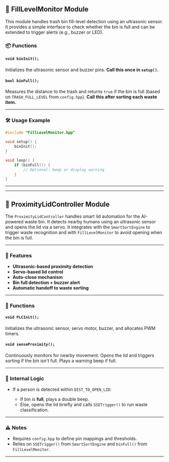 ## 🧱 FillLevelMonitor Module

This module handles trash bin fill-level detection using an ultrasonic sensor. It provides a simple interface to check whether the bin is full and can be extended to trigger alerts (e.g., buzzer or LED).

### 📦 Functions

#### `void binInit();`

Initializes the ultrasonic sensor and buzzer pins.
**Call this once in `setup()`.**

#### `bool binFull();`

Measures the distance to the trash and returns `true` if the bin is full (based on `TRASH_FULL_LEVEL` from `config.hpp`).
**Call this after sorting each waste item.**

---

### 🛠️ Usage Example

```cpp
#include "FillLevelMonitor.hpp"

void setup() {
    binInit();
}

void loop() {
    if (binFull()) {
        // Optional: beep or display warning
    }
}
```
---


---

## 🧠 ProximityLidController Module

The `ProximityLidController` handles smart lid automation for the AI-powered waste bin. It detects nearby humans using an ultrasonic sensor and opens the lid via a servo. It integrates with the `SmartSortEngine` to trigger waste recognition and with `FillLevelMonitor` to avoid opening when the bin is full.

---

### 🚀 Features

* **Ultrasonic-based proximity detection**
* **Servo-based lid control**
* **Auto-close mechanism**
* **Bin full detection + buzzer alert**
* **Automatic handoff to waste sorting**

---

### 🔧 Functions

#### `void PLCInit();`

Initializes the ultrasonic sensor, servo motor, buzzer, and allocates PWM timers.

#### `void senseProximity();`

Continuously monitors for nearby movement. Opens the lid and triggers sorting if the bin isn't full. Plays a warning beep if full.

---

### 🧠 Internal Logic

* If a person is detected within `DIST_TO_OPEN_LID`:

  * If bin is **full**, plays a double beep.
  * Else, opens the lid briefly and calls `SSETrigger()` to run waste classification.

---

### ⚠️ Notes

* Requires `config.hpp` to define pin mappings and thresholds.
* Relies on `SSETrigger()` from `SmartSortEngine` and `binFull()` from `FillLevelMonitor`.

---